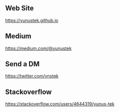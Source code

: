 ## Web Site
https://yunustek.github.io

## Medium
https://medium.com/@yunustek

## Send a DM
https://twitter.com/ynstek 

## Stackoverflow
https://stackoverflow.com/users/4644319/yunus-tek
